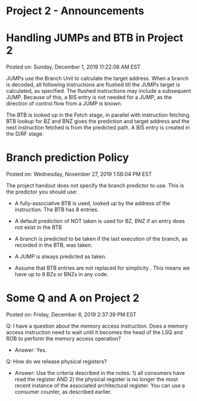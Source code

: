 # Project 2 - Announcements


Handling JUMPs and BTB in Project 2
============

Posted on: Sunday, December 1, 2019 11:22:06 AM EST

JUMPs use the Branch Unit to calculate the target address.  When a branch is decoded, all following instructions are flushed till the JUMPs target is calculated, as specified.  The flushed instructions may include a subsequent JUMP.  Because of this, a BIS entry is not needed for a JUMP, as the direction of control flow from a JUMP is known.

The BTB is looked up in the Fetch stage, in parallel with instruction fetching.  BTB lookup for BZ and BNZ gives the prediction and target address and the next instruction fetched is from the predicted path.  A BIS entry is created in the D/RF stage.


Branch prediction Policy
============

Posted on: Wednesday, November 27, 2019 1:58:04 PM EST

The project handout does not specify the branch predictor to use. This is the predictor you should use:

- A fully-associative BTB is used, looked up by the address of the instruction. The BTB has 8 entries.

- A default prediction of NOT taken is used for BZ, BNZ if an entry does not exist in the BTB

- A branch is predicted to be taken if the last execution of the branch, as recorded in the BTB, was taken.

- A JUMP is always predicted as taken.

- Assume that BTB entries are not replaced for simplicity . This means we have up to 8 BZs or BNZs in any code.


Some Q and A on Project 2
============

Posted on: Friday, December 6, 2019 2:37:39 PM EST

Q: I have a question about the memory access instruction. Does a memory access instruction
need to wait until it becomes the head of the LSQ and ROB to perform the memory access operation?
- Answer: Yes.

Q: How do we release physical registers?
- Answer: Use the criteria described in the notes: 1) all consumers have read the register AND 2) the
physical register is no longer the most recent instance of the associated architectural register.  You can
use a consumer counter, as described earlier.
